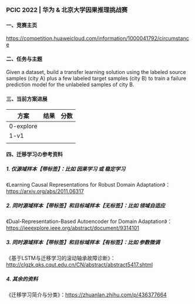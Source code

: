 ### PCIC 2022 | 华为 & 北京大学因果推理挑战赛

#### 一、竞赛主页
https://competition.huaweicloud.com/information/1000041792/circumstance

#### 二、任务与主题
Given a dataset, build a transfer learning solution using the labeled source samples (city A) plus a few labeled target samples (city B) to train a failure prediction model for the unlabeled samples of city B.

#### 三、当前方案进展

| 方案      | 结果 | 分数 |
| ----------- | ----------- | ----------- |
| 0-explore      |        |  |
|    1-v1         |             | |
|             |             | |

#### 四、迁移学习の参考资料

##### 1. 仅源域样本【带标签】：比如 因果学习 或 稳定学习

《Learning Causal Representations for Robust Domain Adaptation》：https://arxiv.org/abs/2011.06317

##### 2. 同时源域样本【带标签】和目标域样本【无标签】：比如 领域自适应

《Dual-Representation-Based Autoencoder for Domain Adaptation》：https://ieeexplore.ieee.org/abstract/document/9314101

##### 3. 同时源域样本【带标签】和目标域样本【有标签】：比如 参数微调

《基于LSTM与迁移学习的滚动轴承故障诊断》：http://clgzk.qks.cqut.edu.cn/CN/abstract/abstract5417.shtml

##### 4. 其余的资料

《迁移学习简介与分类》：https://zhuanlan.zhihu.com/p/436377664